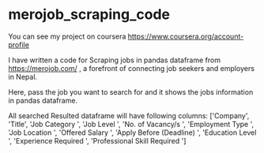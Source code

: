 # merojob_scraping_code
You can see my project on coursera https://www.coursera.org/account-profile

I have written a code for Scraping jobs in pandas dataframe from https://merojob.com/ , a forefront of connecting job seekers and employers in Nepal.

Here, pass the job you want to search for and it shows the jobs information in pandas dataframe.

All searched Resulted dataframe will have following columns:
['Company', 'Title', 'Job Category ', 'Job Level ', 'No. of Vacancy/s ',
       'Employment Type ', 'Job Location ', 'Offered Salary ',
       'Apply Before (Deadline) ', 'Education Level ', 'Experience Required ',
       'Professional Skill Required ']

